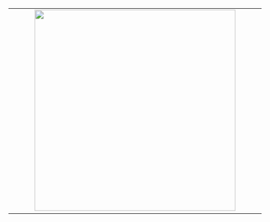 <table>
  <tr>
    <td align="center">
      <img alt="" width="400" src="https://github.com/ramanverma2k/ramanverma2k/blob/master/github-metrics.svg">
      <img width="900" height="1" alt="">
    </td>
  </tr>
</table>
